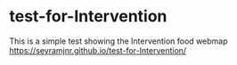 # test-for-Intervention
This is a simple test showing the Intervention food webmap 
https://seyramjnr.github.io/test-for-Intervention/
